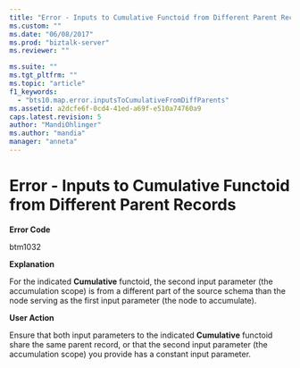 ```yaml
---
title: "Error - Inputs to Cumulative Functoid from Different Parent Records | Microsoft Docs"
ms.custom: ""
ms.date: "06/08/2017"
ms.prod: "biztalk-server"
ms.reviewer: ""

ms.suite: ""
ms.tgt_pltfrm: ""
ms.topic: "article"
f1_keywords: 
  - "bts10.map.error.inputsToCumulativeFromDiffParents"
ms.assetid: a2dcfe6f-0cd4-41ed-a69f-e510a74760a9
caps.latest.revision: 5
author: "MandiOhlinger"
ms.author: "mandia"
manager: "anneta"
---
```

# Error - Inputs to Cumulative Functoid from Different Parent Records
**Error Code**  
  
 btm1032  
  
 **Explanation**  
  
 For the indicated **Cumulative** functoid, the second input parameter (the accumulation scope) is from a different part of the source schema than the node serving as the first input parameter (the node to accumulate).  
  
 **User Action**  
  
 Ensure that both input parameters to the indicated **Cumulative** functoid share the same parent record, or that the second input parameter (the accumulation scope) you provide has a constant input parameter.